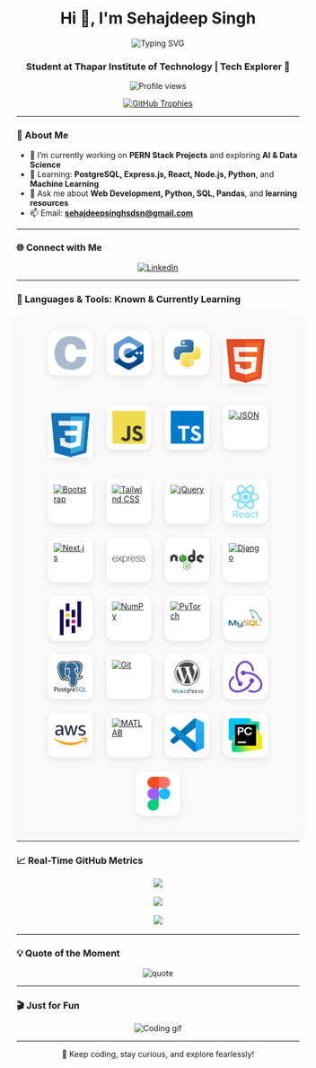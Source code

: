 <h1 align="center">Hi 👋, I'm Sehajdeep Singh</h1>

<p align="center">
  <img src="https://readme-typing-svg.herokuapp.com?font=Fira+Code&duration=4000&pause=1500&center=true&vCenter=true&multiline=true&width=700&height=100&lines=Web+Developer+%7C+Data+Science+Enthusiast;AI+Explorer+%7C+Machine+Learning+Learner;Lifelong+Learner+%F0%9F%93%9A+%7C+Tech+Enthusiast+%F0%9F%94%A5" alt="Typing SVG" />
</p>

<h3 align="center">Student at Thapar Institute of Technology | Tech Explorer 🚀</h3>

<p align="center">
  <img src="https://komarev.com/ghpvc/?username=sehajdeepsingh95&label=Profile%20views&color=0e75b6&style=flat" alt="Profile views" />
</p>

<p align="center">
  <a href="https://github.com/ryo-ma/github-profile-trophy">
    <img src="https://github-profile-trophy.vercel.app/?username=sehajdeepsingh95&theme=algolia&no-bg=true&no-frame=true&margin-w=10" alt="GitHub Trophies" />
  </a>
</p>

---

### 🧠 About Me

- 🔭 I’m currently working on **PERN Stack Projects** and exploring **AI & Data Science**
- 🌱 Learning: **PostgreSQL, Express.js, React, Node.js, Python**, and **Machine Learning**
- 💬 Ask me about **Web Development, Python, SQL, Pandas**, and **learning resources**
- 📫 Email: **sehajdeepsinghsdsn@gmail.com**

---

### 🌐 Connect with Me

<p align="center">
  <a href="https://linkedin.com/in/sehajdeep-singh-75b50b309" target="_blank">
    <img src="https://img.shields.io/badge/LinkedIn-blue?logo=linkedin&style=for-the-badge" alt="LinkedIn" />
  </a>
</p>

---

### 🧰 Languages & Tools: Known & Currently Learning

<!-- 💻 Tech Stack -->
<div style="
  display: flex;
  flex-wrap: wrap;
  justify-content: center;
  gap: 24px;
  padding: 30px;
  background: #f9f9f9;
  border-radius: 16px;
  box-shadow: 0 8px 24px rgba(0, 0, 0, 0.05);
">

  <a href="https://www.cprogramming.com/" target="_blank" title="C" style="width:80px;height:80px;display:flex;align-items:center;justify-content:center;background:white;border-radius:14px;box-shadow:0 4px 12px rgba(0,0,0,0.08);transition:transform 0.3s ease;" onmouseover="this.style.transform='scale(1.1)'" onmouseout="this.style.transform='scale(1)'">
    <img src="https://raw.githubusercontent.com/devicons/devicon/master/icons/c/c-original.svg" alt="C" width="60" height="60" />
  </a>

  <a href="https://www.w3schools.com/cpp/" target="_blank" title="C++" style="width:80px;height:80px;display:flex;align-items:center;justify-content:center;background:white;border-radius:14px;box-shadow:0 4px 12px rgba(0,0,0,0.08);transition:transform 0.3s ease;" onmouseover="this.style.transform='scale(1.1)'" onmouseout="this.style.transform='scale(1)'">
    <img src="https://raw.githubusercontent.com/devicons/devicon/master/icons/cplusplus/cplusplus-original.svg" alt="C++" width="60" height="60" />
  </a>

  <a href="https://www.python.org" target="_blank" title="Python" style="width:80px;height:80px;display:flex;align-items:center;justify-content:center;background:white;border-radius:14px;box-shadow:0 4px 12px rgba(0,0,0,0.08);transition:transform 0.3s ease;" onmouseover="this.style.transform='scale(1.1)'" onmouseout="this.style.transform='scale(1)'">
    <img src="https://raw.githubusercontent.com/devicons/devicon/master/icons/python/python-original.svg" alt="Python" width="60" height="60" />
  </a>

<a href="https://developer.mozilla.org/en-US/docs/Web/HTML" 
   target="_blank" 
   title="HTML" 
   style="width:80px;height:80px;display:flex;align-items:center;justify-content:center;background:white;border-radius:14px;box-shadow:0 4px 12px rgba(0,0,0,0.08);transition:transform 0.3s ease;" 
   onmouseover="this.style.transform='scale(1.1)'" 
   onmouseout="this.style.transform='scale(1)'">
  <img src="https://raw.githubusercontent.com/devicons/devicon/master/icons/html5/html5-original.svg" 
       alt="HTML" />
</a>

<a href="https://developer.mozilla.org/en-US/docs/Web/CSS" 
   target="_blank" 
   title="CSS" 
   style="width:80px;height:80px;display:flex;align-items:center;justify-content:center;background:white;border-radius:14px;box-shadow:0 4px 12px rgba(0,0,0,0.08);transition:transform 0.3s ease;" 
   onmouseover="this.style.transform='scale(1.1)'" 
   onmouseout="this.style.transform='scale(1)'">
  <img src="https://raw.githubusercontent.com/devicons/devicon/master/icons/css3/css3-original.svg" 
       alt="CSS"/>
</a>

  <a href="https://developer.mozilla.org/en-US/docs/Web/JavaScript" target="_blank" title="JavaScript" style="width:80px;height:80px;display:flex;align-items:center;justify-content:center;background:white;border-radius:14px;box-shadow:0 4px 12px rgba(0,0,0,0.08);transition:transform 0.3s ease;" onmouseover="this.style.transform='scale(1.1)'" onmouseout="this.style.transform='scale(1)'">
    <img src="https://raw.githubusercontent.com/devicons/devicon/master/icons/javascript/javascript-original.svg" alt="JavaScript" width="60" height="60" />
  </a>

  <a href="https://www.typescriptlang.org/" target="_blank" title="TypeScript" style="width:80px;height:80px;display:flex;align-items:center;justify-content:center;background:white;border-radius:14px;box-shadow:0 4px 12px rgba(0,0,0,0.08);transition:transform 0.3s ease;" onmouseover="this.style.transform='scale(1.1)'" onmouseout="this.style.transform='scale(1)'">
    <img src="https://raw.githubusercontent.com/devicons/devicon/master/icons/typescript/typescript-original.svg" alt="TypeScript" width="60" height="60" />
  </a>

  <a href="https://www.json.org/" target="_blank" title="JSON" style="width:80px;height:80px;display:flex;align-items:center;justify-content:center;background:white;border-radius:14px;box-shadow:0 4px 12px rgba(0,0,0,0.08);transition:transform 0.3s ease;" onmouseover="this.style.transform='scale(1.1)'" onmouseout="this.style.transform='scale(1)'">
  <img src="https://cdn.jsdelivr.net/gh/devicons/devicon/icons/json/json-original.svg" alt="JSON" width="60" height="60" />
</a>

  <a href="https://getbootstrap.com" target="_blank" title="Bootstrap" style="width:80px;height:80px;display:flex;align-items:center;justify-content:center;background:white;border-radius:14px;box-shadow:0 4px 12px rgba(0,0,0,0.08);transition:transform 0.3s ease;" onmouseover="this.style.transform='scale(1.1)'" onmouseout="this.style.transform='scale(1)'">
   <img src="https://cdn.worldvectorlogo.com/logos/bootstrap-5-1.svg" alt="Bootstrap" width="60" height="60" />
</a>



  <a href="https://tailwindcss.com/" target="_blank" title="Tailwind CSS" style="width:80px;height:80px;display:flex;align-items:center;justify-content:center;background:white;border-radius:14px;box-shadow:0 4px 12px rgba(0,0,0,0.08);transition:transform 0.3s ease;" onmouseover="this.style.transform='scale(1.1)'" onmouseout="this.style.transform='scale(1)'">
    <img src="https://www.vectorlogo.zone/logos/tailwindcss/tailwindcss-icon.svg" alt="Tailwind CSS" width="60" height="60" />
  </a>

<a href="https://jquery.com" target="_blank" title="jQuery" style="width:80px;height:80px;display:flex;align-items:center;justify-content:center;background:white;border-radius:14px;box-shadow:0 4px 12px rgba(0,0,0,0.08);transition:transform 0.3s ease;" onmouseover="this.style.transform='scale(1.1)'" onmouseout="this.style.transform='scale(1)'">
  <img src="https://cdn.worldvectorlogo.com/logos/jquery-4.svg" alt="jQuery" width="60" height="60" />
</a>

  <a href="https://reactjs.org/" target="_blank" title="React" style="width:80px;height:80px;display:flex;align-items:center;justify-content:center;background:white;border-radius:14px;box-shadow:0 4px 12px rgba(0,0,0,0.08);transition:transform 0.3s ease;" onmouseover="this.style.transform='scale(1.1)'" onmouseout="this.style.transform='scale(1)'">
    <img src="https://raw.githubusercontent.com/devicons/devicon/master/icons/react/react-original-wordmark.svg" alt="React" width="60" height="60" />
  </a>

  <a href="https://nextjs.org/" target="_blank" title="Next.js" style="width:80px;height:80px;display:flex;align-items:center;justify-content:center;background:white;border-radius:14px;box-shadow:0 4px 12px rgba(0,0,0,0.08);transition:transform 0.3s ease;" onmouseover="this.style.transform='scale(1.1)'" onmouseout="this.style.transform='scale(1)'">
    <img src="https://cdn.jsdelivr.net/gh/devicons/devicon/icons/nextjs/nextjs-original.svg"
       alt="Next.js" width="60" height="60">
 </a>

<a href="https://expressjs.com/" target="_blank" title="Express.js" style="width:80px;height:80px;display:flex;align-items:center;justify-content:center;background:white;border-radius:14px;box-shadow:0 4px 12px rgba(0,0,0,0.08);transition:transform 0.3s ease;" onmouseover="this.style.transform='scale(1.1)'" onmouseout="this.style.transform='scale(1)'">
  <img src="https://raw.githubusercontent.com/devicons/devicon/master/icons/express/express-original-wordmark.svg" alt="Express.js" width="60" height="60" />
</a>




  <a href="https://nodejs.org" target="_blank" title="Node.js" style="width:80px;height:80px;display:flex;align-items:center;justify-content:center;background:white;border-radius:14px;box-shadow:0 4px 12px rgba(0,0,0,0.08);transition:transform 0.3s ease;" onmouseover="this.style.transform='scale(1.1)'" onmouseout="this.style.transform='scale(1)'">
    <img src="https://raw.githubusercontent.com/devicons/devicon/master/icons/nodejs/nodejs-original-wordmark.svg" alt="Node.js" width="60" height="60" />
  </a>

  <a href="https://www.djangoproject.com/" target="_blank" title="Django" style="width:80px;height:80px;display:flex;align-items:center;justify-content:center;background:white;border-radius:14px;box-shadow:0 4px 12px rgba(0,0,0,0.08);transition:transform 0.3s ease;" onmouseover="this.style.transform='scale(1.1)'" onmouseout="this.style.transform='scale(1)'">
    <img src="https://cdn.worldvectorlogo.com/logos/django.svg" alt="Django" width="60" height="60" />
  </a>

  <a href="https://pandas.pydata.org/" target="_blank" title="Pandas" style="width:80px;height:80px;display:flex;align-items:center;justify-content:center;background:white;border-radius:14px;box-shadow:0 4px 12px rgba(0,0,0,0.08);transition:transform 0.3s ease;" onmouseover="this.style.transform='scale(1.1)'" onmouseout="this.style.transform='scale(1)'">
    <img src="https://raw.githubusercontent.com/devicons/devicon/2ae2a900d2f041da66e950e4d48052658d850630/icons/pandas/pandas-original.svg" alt="Pandas" width="60" height="60" />
  </a>

  <a href="https://numpy.org/" target="_blank" title="NumPy" style="width:80px;height:80px;display:flex;align-items:center;justify-content:center;background:white;border-radius:14px;box-shadow:0 4px 12px rgba(0,0,0,0.08);transition:transform 0.3s ease;" onmouseover="this.style.transform='scale(1.1)'" onmouseout="this.style.transform='scale(1)'">
    <img src="https://upload.wikimedia.org/wikipedia/commons/3/31/NumPy_logo_2020.svg" alt="NumPy" width="60" height="60" />
  </a>

  <a href="https://pytorch.org/" target="_blank" title="PyTorch" style="width:80px;height:80px;display:flex;align-items:center;justify-content:center;background:white;border-radius:14px;box-shadow:0 4px 12px rgba(0,0,0,0.08);transition:transform 0.3s ease;" onmouseover="this.style.transform='scale(1.1)'" onmouseout="this.style.transform='scale(1)'">
    <img src="https://www.vectorlogo.zone/logos/pytorch/pytorch-icon.svg" alt="PyTorch" width="60" height="60" />
  </a>

  <a href="https://www.mysql.com/" target="_blank" title="MySQL" style="width:80px;height:80px;display:flex;align-items:center;justify-content:center;background:white;border-radius:14px;box-shadow:0 4px 12px rgba(0,0,0,0.08);transition:transform 0.3s ease;" onmouseover="this.style.transform='scale(1.1)'" onmouseout="this.style.transform='scale(1)'">
    <img src="https://raw.githubusercontent.com/devicons/devicon/master/icons/mysql/mysql-original-wordmark.svg" alt="MySQL" width="60" height="60" />
  </a>

  <a href="https://www.postgresql.org/" target="_blank" title="PostgreSQL" style="width:80px;height:80px;display:flex;align-items:center;justify-content:center;background:white;border-radius:14px;box-shadow:0 4px 12px rgba(0,0,0,0.08);transition:transform 0.3s ease;" onmouseover="this.style.transform='scale(1.1)'" onmouseout="this.style.transform='scale(1)'">
    <img src="https://raw.githubusercontent.com/devicons/devicon/master/icons/postgresql/postgresql-original-wordmark.svg" alt="PostgreSQL" width="60" height="60" />
  </a>

  <a href="https://git-scm.com/" target="_blank" title="Git" style="width:80px;height:80px;display:flex;align-items:center;justify-content:center;background:white;border-radius:14px;box-shadow:0 4px 12px rgba(0,0,0,0.08);transition:transform 0.3s ease;" onmouseover="this.style.transform='scale(1.1)'" onmouseout="this.style.transform='scale(1)'">
    <img src="https://www.vectorlogo.zone/logos/git-scm/git-scm-icon.svg" alt="Git" width="60" height="60" />
  </a>
  
<a href="https://wordpress.org/" target="_blank" title="WordPress" style="width:80px;height:80px;display:flex;align-items:center;justify-content:center;background:white;border-radius:14px;box-shadow:0 4px 12px rgba(0,0,0,0.08);transition:transform 0.3s ease;" onmouseover="this.style.transform='scale(1.1)'" onmouseout="this.style.transform='scale(1)'">
  <img src="https://raw.githubusercontent.com/devicons/devicon/master/icons/wordpress/wordpress-original.svg" alt="WordPress" width="60" height="60" />
</a>

<a href="https://redux.js.org/" target="_blank" title="Redux" style="width:80px;height:80px;display:flex;align-items:center;justify-content:center;background:white;border-radius:14px;box-shadow:0 4px 12px rgba(0,0,0,0.08);transition:transform 0.3s ease;" onmouseover="this.style.transform='scale(1.1)'" onmouseout="this.style.transform='scale(1)'">
  <img src="https://raw.githubusercontent.com/devicons/devicon/master/icons/redux/redux-original.svg" alt="Redux" width="60" height="60" />
</a>


  <a href="https://aws.amazon.com" target="_blank" title="AWS" style="width:80px;height:80px;display:flex;align-items:center;justify-content:center;background:white;border-radius:14px;box-shadow:0 4px 12px rgba(0,0,0,0.08);transition:transform 0.3s ease;" onmouseover="this.style.transform='scale(1.1)'" onmouseout="this.style.transform='scale(1)'">
    <img src="https://raw.githubusercontent.com/devicons/devicon/master/icons/amazonwebservices/amazonwebservices-original-wordmark.svg" alt="AWS" width="60" height="60" />
  </a>

  <a href="https://www.mathworks.com/products/matlab.html" target="_blank" title="MATLAB" style="width:80px;height:80px;display:flex;align-items:center;justify-content:center;background:white;border-radius:14px;box-shadow:0 4px 12px rgba(0,0,0,0.08);transition:transform 0.3s ease;" onmouseover="this.style.transform='scale(1.1)'" onmouseout="this.style.transform='scale(1)'">
    <img src="https://upload.wikimedia.org/wikipedia/commons/2/21/Matlab_Logo.png" alt="MATLAB" width="60" height="60" />
  </a>

<a href="https://code.visualstudio.com/" target="_blank" title="VS Code" style="width:80px;height:80px;display:flex;align-items:center;justify-content:center;background:white;border-radius:14px;box-shadow:0 4px 12px rgba(0,0,0,0.08);transition:transform 0.3s ease;" onmouseover="this.style.transform='scale(1.1)'" onmouseout="this.style.transform='scale(1)'">
  <img src="https://raw.githubusercontent.com/devicons/devicon/master/icons/vscode/vscode-original.svg" alt="VS Code" width="60" height="60" />
</a>

<a href="https://www.jetbrains.com/pycharm/" target="_blank" title="PyCharm" style="width:80px;height:80px;display:flex;align-items:center;justify-content:center;background:white;border-radius:14px;box-shadow:0 4px 12px rgba(0,0,0,0.08);transition:transform 0.3s ease;" onmouseover="this.style.transform='scale(1.1)'" onmouseout="this.style.transform='scale(1)'">
  <img src="https://raw.githubusercontent.com/devicons/devicon/master/icons/pycharm/pycharm-original.svg" alt="PyCharm" width="60" height="60" />
</a>
<a href="https://www.figma.com/" target="_blank" title="Figma" style="width:80px;height:80px;display:flex;align-items:center;justify-content:center;background:white;border-radius:14px;box-shadow:0 4px 12px rgba(0,0,0,0.08);transition:transform 0.3s ease;" onmouseover="this.style.transform='scale(1.1)'" onmouseout="this.style.transform='scale(1)'">
  <img src="https://raw.githubusercontent.com/devicons/devicon/master/icons/figma/figma-original.svg" alt="Figma" width="60" height="60" />
</a>


</div>



---

### 📈 Real-Time GitHub Metrics

<p align="center">
  <img src="https://github-readme-stats.vercel.app/api?username=sehajdeepsingh95&theme=tokyonight&show_icons=true&hide_border=false&count_private=true" />
</p>

<p align="center">
  <img src="https://github-readme-streak-stats.herokuapp.com?user=sehajdeepsingh95&theme=tokyonight&hide_border=false" />
</p>

<p align="center">
  <img src="https://github-readme-stats.vercel.app/api/top-langs/?username=sehajdeepsingh95&layout=compact&theme=tokyonight&hide_border=false" />
</p>

---

### 💡 Quote of the Moment

<p align="center">
  <img src="https://quotes-github-readme.vercel.app/api?type=horizontal&theme=radical" alt="quote" />
</p>

---

### 🎬 Just for Fun

<p align="center">
  <img src="https://media.giphy.com/media/qgQUggAC3Pfv687qPC/giphy.gif" width="480" height="270" alt="Coding gif" />
</p>

---

<p align="center">🚀 Keep coding, stay curious, and explore fearlessly!</p>
